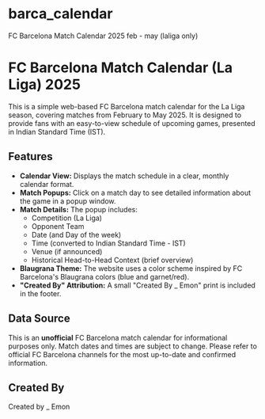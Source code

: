 # barca_calendar
FC Barcelona Match Calendar 2025 feb - may (laliga only)
# FC Barcelona Match Calendar (La Liga) 2025

This is a simple web-based FC Barcelona match calendar for the La Liga season, covering matches from February to May 2025.  It is designed to provide fans with an easy-to-view schedule of upcoming games, presented in Indian Standard Time (IST).

## Features

*   **Calendar View:**  Displays the match schedule in a clear, monthly calendar format.
*   **Match Popups:** Click on a match day to see detailed information about the game in a popup window.
*   **Match Details:** The popup includes:
    *   Competition (La Liga)
    *   Opponent Team
    *   Date (and Day of the week)
    *   Time (converted to Indian Standard Time - IST)
    *   Venue (if announced)
    *   Historical Head-to-Head Context (brief overview)
*   **Blaugrana Theme:** The website uses a color scheme inspired by FC Barcelona's Blaugrana colors (blue and garnet/red).
*   **"Created By" Attribution:**  A small "Created By _ Emon" print is included in the footer.

## Data Source

This is an **unofficial** FC Barcelona match calendar for informational purposes only. Match dates and times are subject to change.  Please refer to official FC Barcelona channels for the most up-to-date and confirmed information.

## Created By

Created by _ Emon
